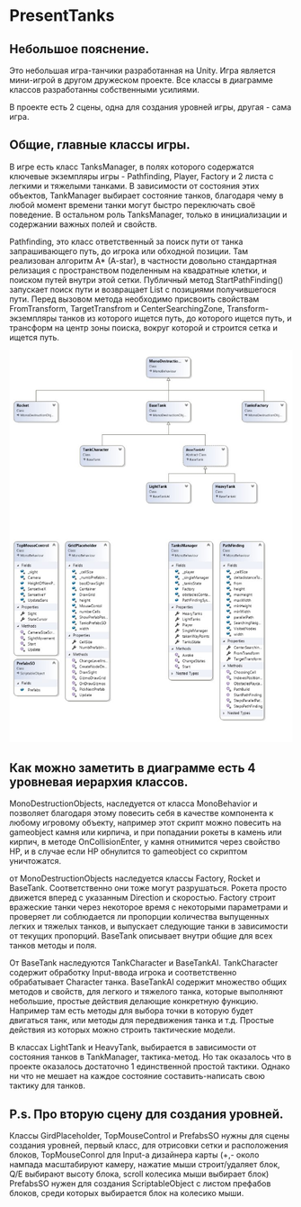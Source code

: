 # PresentTanks

## Небольшое пояснение.
Это небольшая игра-танчики разработанная на Unity. Игра является мини-игрой в другом дружеском проекте. Все классы в диаграмме классов разработанны собственными усилиями.

В проекте есть 2 сцены, одна для создания уровней игры, другая - сама игра.

## Общие, главные классы игры.
В игре есть класс TanksManager, в полях которого содержатся ключевые экземпляры игры - Pathfinding, Player, Factory и 2 листа с легкими и тяжелыми танками. В зависимости от состояния этих объектов, TankManager выбирает состояние танков, благодаря чему в любой момент времени танки могут быстро переключать своё поведение. В остальном роль TanksManager, только в инициализации и содержании важных полей и свойств.

Pathfinding, это класс ответственный за поиск пути от танка запрашивающего путь, до игрока или обходной позиции. Там реализован алгоритм A* (A-star), в частности довольно стандартная релизация с пространством поделенным на квадратные клетки, и поиском путей внутри этой сетки. Публичный метод StartPathFinding() запускает поиск пути и возвращает List<Vector3> с позициями получившегося пути. Перед вызовом метода необходимо присвоить свойствам FromTransform, TargetTransfrom и CenterSearchingZone, Transform-экземпляры танков из которого ищется путь, до которого ищется путь, и трансформ на центр зоны поиска, вокруг которой и строится сетка и ищется путь.

![alt text](Assets/Diagramm.jpg "Диаграмма классов проекта")

## Как можно заметить в диаграмме есть 4 уровневая иерархия классов.

MonoDestructionObjects, наследуется от класса MonoBehavior и позволяет благодаря этому повесить себя в качестве компонента к любому игровому объекту, например этот скрипт можно повесить на gameobject камня или кирпича, и при попадании рокеты в камень или кирпич, в методе OnCollisionEnter, у камня отнимится через свойство HP, и в случае если HP обнулится то gameobject со скриптом уничтожатся.

от MonoDestructionObjects наследуется классы Factory, Rocket и BaseTank. Соответственно они тоже могут разрушаться. Рокета просто движется вперед с указанным Direction и скоростью. Factory строит вражеские танки через некоторое время с некоторыми параметрами и проверяет ли соблюдается ли пропорции количества выпущенных легких и тяжелых танков, и выпускает следующие танки в зависимости от текущих пропорций. BaseTank описывает внутри общие для всех танков методы и поля.

От BaseTank наследуются TankCharacter и BaseTankAI. TankCharacter содержит обработку Input-ввода игрока и соответственно обрабатывает Character танка. BaseTankAI содержит множество общих методов и свойств, для легкого и тяжелого танка, которые выполняют небольшие, простые действия делающие конкретную функцию. Например там есть методы для выбора точки в которую будет двигаться танк, или методы для передвижения танка и т.д. Простые действия из которых можно строить тактические модели.

В классах LightTank и HeavyTank, выбирается в зависимости от состояния танков в TankManager, тактика-метод. Но так оказалось что в проекте оказалось достаточно 1 единственной простой тактики. Однако ни что не мешает на каждое состояние составить-написать свою тактику для танков.

## P.s. Про вторую сцену для создания уровней.

Классы GirdPlaceholder, TopMouseControl и PrefabsSO нужны для сцены создания уровней, первый класс, для отрисовки сетки и расположения блоков, TopMouseConrol для Input-а дизайнера карты (+,- около нампада масштабируют камеру, нажатие мыши строит/удаляет блок, Q/E выбирают высоту блока, scroll колесика мыши выбирает блок) PrefabsSO нужен для создания ScriptableObject с листом префабов блоков, среди которых выбирается блок на колесико мыши.

